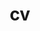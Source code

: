 ---
layout: page #cv
permalink: /assets/pdf/CV-4.pdf #/cv/
title: cv
nav: true
new_tab: true
nav_order: 6
#cv_pdf: CV_Ambroise_ODONNAT.pdf
#description: This is a description of the page. You can modify it in '_pages/cv.md'. You can also change or remove the top pdf download button.
#toc:
  #sidebar: left
---